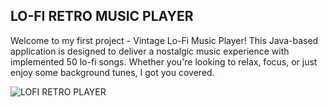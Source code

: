 ## LO-FI RETRO MUSIC PLAYER

Welcome to my first project - Vintage Lo-Fi Music Player! This Java-based application is designed to deliver a nostalgic music experience with implemented 50 lo-fi songs. Whether you're looking to relax, focus, or just enjoy some background tunes, I got you covered.

![LOFI RETRO PLAYER](https://github.com/Spike2606/LO-FI-Music-Player/assets/169406407/01b35ec5-7818-4e12-b557-96389baf6316)

